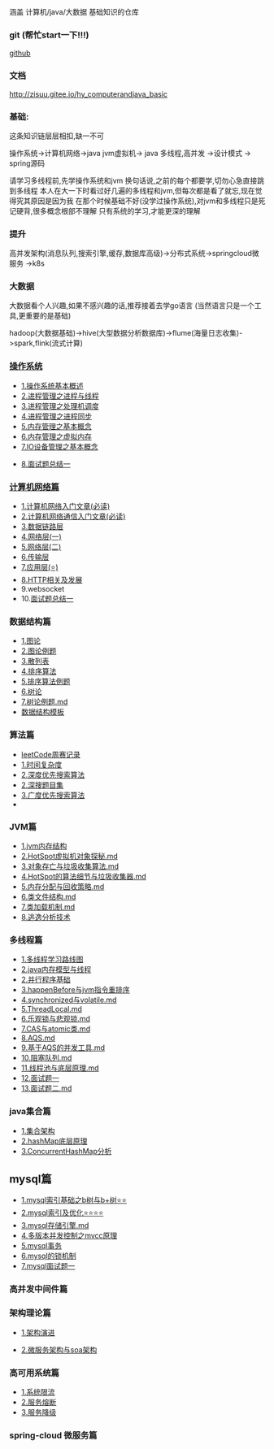 涵盖 计算机/java/大数据 基础知识的仓库

### git  (帮忙start一下!!!)

[github](https://github.com/hzh0425/hy_computerAndJava_basic)

### 文档

http://zisuu.gitee.io/hy_computerandjava_basic



### 基础:

这条知识链层层相扣,缺一不可

操作系统->计算机网络->java jvm虚拟机-> java 多线程,高并发 ->设计模式 -> spring源码

请学习多线程前,先学操作系统和jvm
换句话说,之前的每个都要学,切勿心急直接跳到多线程
本人在大一下时看过好几遍的多线程和jvm,但每次都是看了就忘,现在觉得究其原因是因为我
在那个时候基础不好(没学过操作系统),对jvm和多线程只是死记硬背,很多概念根部不理解
只有系统的学习,才能更深的理解


### 提升

高并发架构(消息队列,搜索引擎,缓存,数据库高级)->分布式系统->springcloud微服务 ->k8s

### 大数据
大数据看个人兴趣,如果不感兴趣的话,推荐接着去学go语言
(当然语言只是一个工具,更重要的是基础)

hadoop(大数据基础)->hive(大型数据分析数据库)->flume(海量日志收集)->spark,flink(流式计算)



### [操作系统]()

* [1.操作系统基本概述](操作系统/1.基本概述.md)
* [2.进程管理之进程与线程](操作系统/2.进程管理之进程与线程.md)
* [3.进程管理之处理机调度](操作系统/3.进程管理之处理机调度.md)
* [4.进程管理之进程同步](操作系统/4.进程管理之进程同步.md)
* [5.内存管理之基本概念](操作系统/5.内存管理之基本概念.md)
* [6.内存管理之虚拟内存](操作系统/6.内存管理之虚拟内存.md)
* [7.IO设备管理之基本概念](操作系统/7.IO设备管理之基本概念.md)

- [8.面试题总结一](操作系统/8.面试题总结一.md)

### [计算机网络篇]()

- [1.计算机网络入门文章(必读)](计算机网络/1.计算机网络入门基础概念.md)
- [2.计算机网络通信入门文章(必读)](计算机网络/2.计算机网络通信基础.md)
- [3.数据链路层](计算机网络/3.数据链路层.md)
- [4.网络层(一)](计算机网络/4.网络层1.md)
- [5.网络层(二)](计算机网络/5.网络层2.md)
- [6.传输层](计算机网络/6.传输层.md)
- [7.应用层(⭐)](计算机网络/7.应用层.md)
- [8.HTTP相关及发展](计算机网络/10.HTTP相关协议.md)
- 9.websocket
- 10.[面试题总结一](计算机网络/9.面试题二.md)

###  数据结构篇

- [1.图论](数据结构/1.图论.md)
- [2.图论例题](数据结构/2.图论例题.md)
- [3.散列表](数据结构/3.散列表.md)
- [4.排序算法](数据结构/4.排序算法.md)
- [5.排序算法例题](数据结构/5.排序列题.md)
- [6.树论](数据结构/6.树论.md)
- [7.树论例题.md](数据结构/7.树论例题.md)
- [数据结构模板](数据结构/9.模板.md)

### 算法篇

- [leetCode周赛记录](算法/leetCode周赛题解.md)
- [1.时间复杂度](算法/1.时间复杂度.md)
- [2.深度优先搜索算法](算法/2.深度优先搜索.md)
- [2.深搜题目集](算法/2.深度优先搜索题目集.md)
- [3.广度优先搜索算法](算法/3.广度优先搜索.md)
- 

### JVM篇

- [1.jvm内存结构](jvm/1.jvm内存结构.md)
- [2.HotSpot虚拟机对象探秘.md](jvm/2.HotSpot虚拟机对象探秘.md)
- [3.对象存亡与垃圾收集算法.md](jvm/3.对象存亡与垃圾收集算法.md)
- [4.HotSpot的算法细节与垃圾收集器.md](jvm/4.HotSpot的算法细节与垃圾收集器.md)
- [5.内存分配与回收策略.md](jvm/5.内存分配与回收策略.md)
- [6.类文件结构.md](jvm/6.类文件结构.md)
- [7.类加载机制.md](jvm/7.类加载机制.md)
- [8.逃逸分析技术](jvm/8.jvm逃逸分析.md)

### 多线程篇

- [1.多线程学习路线图](多线程/basic/0.多线程路线图.md)
- [2.java内存模型与线程](多线程/basic/0.java内存模型与线程.md)
- [2.并行程序基础](多线程/3.并行程序基础.md)
- [3.happenBefore与jvm指令重排序](多线程/basic/0.jhappenBefore与jvm指令重排.md)
- [4.synchronized与volatile.md](多线程/basic/1.synchronized与volatile.md)
- [5.ThreadLocal.md](多线程/basic/2.ThreadLocal.md)
- [6.乐观锁与悲观锁.md](多线程/cas/1.乐观锁与悲观锁.md)
- [7.CAS与atomic类.md](多线程/cas/2.CAS与atomic类.md)
- [8.AQS.md](多线程/aqs/1.AQS.md)
- [9.基于AQS的并发工具.md](多线程/aqs/2.基于AQS的并发工具.md)
- [10.阻塞队列.md](多线程/blockingQueue/1.阻塞队列.md)
- [11.线程池与底层原理.md](多线程/pond/1.线程池与底层原理.md)
- [12.面试题一](多线程/10面试题一.md)
- [13.面试题二.md](多线程/10面试题二.md)

### java集合篇

- [1.集合架构](basic/collection/1.java集合.md)
- [2.hashMap底层原理](basic/collection/2.HashMap源码分析.md)
- [3.ConcurrentHashMap分析](basic/collection/3.ConcurrentHashMap分析.md)



## mysql篇

- [1.mysql索引基础之b树与b+树⭐⭐](数据库/mysql/1.b树b+树的底层原理.md)
- [2.mysql索引及优化⭐⭐⭐⭐](数据库/mysql/2.mysql索引.md)
- [3.mysql存储引擎.md](数据库/mysql/3.mysql存储引擎.md)
- [4.多版本并发控制之mvcc原理](数据库/mysql/4.多版本并发控制之mvcc原理.md)
- [5.mysql事务](数据库/mysql/4.mysql事务.md)
- [6.mysql的锁机制](数据库/mysql/5.mysql锁机制.md)
- [7.mysql面试题一](数据库/mysql/6.mysql面试题一.md)

### 高并发中间件篇

### 架构理论篇

- [1.架构演进](架构/0.架构演进.md)

- [2.微服务架构与soa架构](架构/0.微服务架构与soa架构.md)

### 高可用系统篇

- [1.系统限流](高可用架构/1.限流.md)
- [2.服务熔断](高可用系统/2.服务熔断.md)
- [3.服务降级](高可用系统/3.服务降级.md)

### spring-cloud 微服务篇